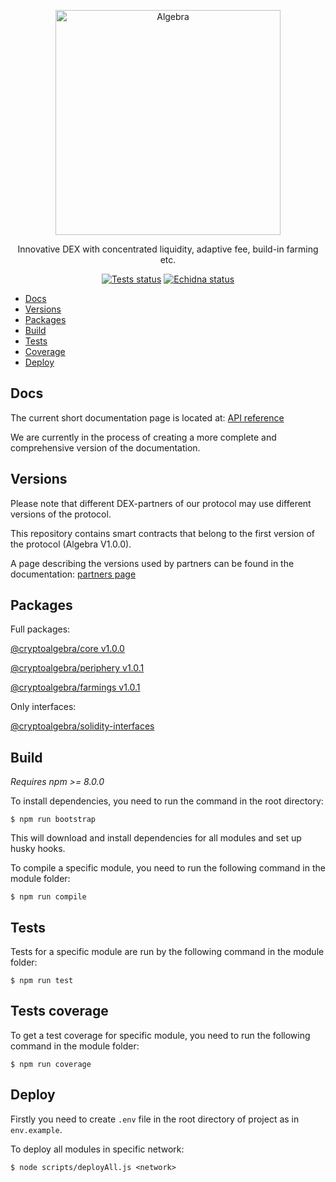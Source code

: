 <p align="center">
  <a href="https://algebra.finance/"><img alt="Algebra" src="logo.svg" width="360"></a>
</p>

<p align="center">
Innovative DEX with concentrated liquidity, adaptive fee, build-in farming etc.
</p>
 
 <p align="center">
 <a href="https://github.com/cryptoalgebra/AlgebraV1/actions/workflows/tests.yml"><img alt="Tests status" src="https://github.com/cryptoalgebra/AlgebraV1/actions/workflows/tests.yml/badge.svg"></a>
  <a href="https://github.com/cryptoalgebra/AlgebraV1/actions/workflows/echidna.yml"><img alt="Echidna status" src="https://github.com/cryptoalgebra/AlgebraV1/actions/workflows/echidna.yml/badge.svg"></a>
</p>

- [Docs](#Docs)
- [Versions](#Versions)
- [Packages](#Packages)
- [Build](#Build)
- [Tests](#Tests)
- [Coverage](#Tests-coverage)
- [Deploy](#Deploy)

## Docs

The current short documentation page is located at: <a href="https://docs.algebra.finance/en/docs/contracts/API-reference-v1.0/introduction">API reference</a>

We are currently in the process of creating a more complete and comprehensive version of the documentation.

## Versions

Please note that different DEX-partners of our protocol may use different versions of the protocol. 

This repository contains smart contracts that belong to the first version of the protocol (Algebra V1.0.0).

A page describing the versions used by partners can be found in the documentation: [partners page](https://docs.algebra.finance/en/docs/contracts/partners/introduction)

## Packages 

Full packages:

[@cryptoalgebra/core v1.0.0](https://www.npmjs.com/package/@cryptoalgebra/v1-core/v/1.0.0)

[@cryptoalgebra/periphery v1.0.1](https://www.npmjs.com/package/@cryptoalgebra/v1-periphery/v/1.0.1)

[@cryptoalgebra/farmings v1.0.1](https://www.npmjs.com/package/@cryptoalgebra/v1-farmings/v/1.0.1)

Only interfaces:

[@cryptoalgebra/solidity-interfaces](https://www.npmjs.com/package/@cryptoalgebra/solidity-interfaces)

## Build

*Requires npm >= 8.0.0*

To install dependencies, you need to run the command in the root directory:
```
$ npm run bootstrap
```
This will download and install dependencies for all modules and set up husky hooks.



To compile a specific module, you need to run the following command in the module folder:
```
$ npm run compile
```


## Tests

Tests for a specific module are run by the following command in the module folder:
```
$ npm run test
```

## Tests coverage

To get a test coverage for specific module, you need to run the following command in the module folder:

```
$ npm run coverage
```

## Deploy
Firstly you need to create `.env` file in the root directory of project as in `env.example`.

To deploy all modules in specific network:
```
$ node scripts/deployAll.js <network>
```
